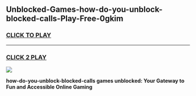 
## Unblocked-Games-how-do-you-unblock-blocked-calls-Play-Free-0gkim
<h3>
<a href="https://premium76.site?title=how-do-you-unblock-blocked-calls&ref=10A">CLICK TO PLAY</a></h3>
<hr>

<h3>
<a href="https://premium76.site?title=how-do-you-unblock-blocked-calls&ref=10A">CLICK 2 PLAY</a>
  
</h3>

<a href="https://premium76.site?title=how-do-you-unblock-blocked-calls&ref=10A"><img src="https://clearcache.store/games.png"></a>


**how-do-you-unblock-blocked-calls games unblocked: Your Gateway to Fun and Accessible Online Gaming**
